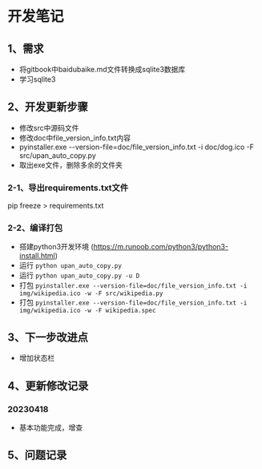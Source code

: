 # 开发笔记

## 1、需求
- 将gitbook中baidubaike.md文件转换成sqlite3数据库
- 学习sqlite3

## 2、开发更新步骤
- 修改src中源码文件
- 修改doc中file_version_info.txt内容
- pyinstaller.exe --version-file=doc/file_version_info.txt -i doc/dog.ico -F src/upan_auto_copy.py
- 取出exe文件，删除多余的文件夹

### 2-1、导出requirements.txt文件
pip freeze > requirements.txt

### 2-2、编译打包
- 搭建python3开发环境 (https://m.runoob.com/python3/python3-install.html)
- 运行 `python upan_auto_copy.py`
- 运行 `python upan_auto_copy.py -u D`
- 打包 `pyinstaller.exe --version-file=doc/file_version_info.txt -i img/wikipedia.ico -w -F src/wikipedia.py`
- 打包 `pyinstaller.exe --version-file=doc/file_version_info.txt -i img/wikipedia.ico -w -F wikipedia.spec`

## 3、下一步改进点
- 增加状态栏

## 4、更新修改记录

### 20230418
- 基本功能完成，增查

## 5、问题记录

